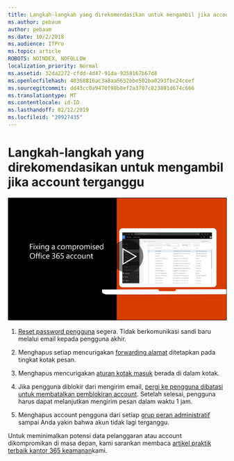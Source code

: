 ```yaml
---
title: Langkah-langkah yang direkomendasikan untuk mengambil jika account terganggu
ms.author: pebaum
author: pebaum
ms.date: 10/2/2018
ms.audience: ITPro
ms.topic: article
ROBOTS: NOINDEX, NOFOLLOW
localization_priority: Normal
ms.assetid: 32da2272-cfdd-4d47-91da-9258167b67d8
ms.openlocfilehash: 40368816ac3a8aa5652bbe502ba0293fbc24ceef
ms.sourcegitcommit: dd43cc0a9470f98b8ef2a3787c823801d674c666
ms.translationtype: MT
ms.contentlocale: id-ID
ms.lasthandoff: 02/12/2019
ms.locfileid: "29927435"
---
```

# <a name="recommended-steps-to-take-if-an-account-is-compromised"></a>Langkah-langkah yang direkomendasikan untuk mengambil jika account terganggu

[![Memperbaiki account dikompromikan Office 365](media/797f355b-22a1-468e-91a4-a9d5bc45b19a.png)](https://www.microsoft.com/videoplayer/embed/RE2jvOb?pid=ocpVideo0-innerdiv-oneplayer&amp;postJsllMsg=true&amp;maskLevel=20&amp;autoplay=true)
  
1. [Reset password pengguna](https://support.office.com/article/7a5d073b-7fae-4aa5-8f96-9ecd041aba9c) segera. Tidak berkomunikasi sandi baru melalui email kepada pengguna akhir. 
    
2. Menghapus setiap mencurigakan [forwarding alamat](https://support.office.com/article/ab5eb117-0f22-4fa7-a662-3a6bdb0add74) ditetapkan pada tingkat kotak pesan. 
    
3. Menghapus mencurigakan [aturan kotak masuk](https://support.office.com/article/1433E3A0-7FB0-4999-B536-50E05CB67FED) berada di dalam kotak. 
    
4. Jika pengguna diblokir dari mengirim email, [pergi ke pengguna dibatasi untuk membatalkan pemblokiran account](https://protection.office.com/?hash=/restrictedusers). Setelah selesai, pengguna harus dapat melanjutkan mengirim pesan dalam waktu 1 jam.
    
5. Menghapus account pengguna dari setiap [grup peran administratif](https://support.office.com/article/eac4d046-1afd-4f1a-85fc-8219c79e1504) sampai Anda yakin bahwa akun tidak lagi terganggu. 
    
Untuk meminimalkan potensi data pelanggaran atau account dikompromikan di masa depan, kami sarankan membaca [artikel praktik terbaik kantor 365 keamanan](https://support.office.com/article/9295e396-e53d-49b9-ae9b-0b5828cdedc3)kami.
  

